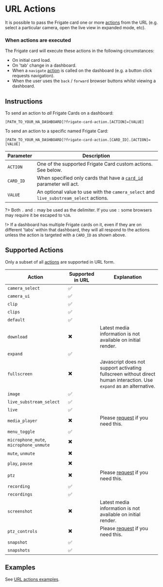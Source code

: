 # URL Actions

It is possible to pass the Frigate card one or more
[actions](../configuration/actions/README.md) from the URL (e.g. select a particular
camera, open the live view in expanded mode, etc).

### When actions are executed

The Frigate card will execute these actions in the following circumstances:

- On initial card load.
- On 'tab' change in a dashboard.
- When a `navigate` [action](https://www.home-assistant.io/dashboards/actions/)
  is called on the dashboard (e.g. a button click requests navigation).
- When the user uses the `back` / `forward` browser buttons whilst viewing a
  dashboard.

## Instructions

To send an action to _all_ Frigate Cards on a dashboard:

```
[PATH_TO_YOUR_HA_DASHBOARD]?frigate-card-action.[ACTION]=[VALUE]
```

To send an action to a specific named Frigate Card:

```
[PATH_TO_YOUR_HA_DASHBOARD]?frigate-card-action.[CARD_ID].[ACTION]=[VALUE]
```

| Parameter | Description                                                                                       |
| --------- | ------------------------------------------------------------------------------------------------- |
| `ACTION`  | One of the supported Frigate Card custom actions. See below.                                      |
| `CARD_ID` | When specified only cards that have a [`card_id`](../configuration/README.md) parameter will act. |
| `VALUE`   | An optional value to use with the `camera_select` and `live_substream_select` actions.            |

?> Both `.` and `:` may be used as the delimiter. If you use `:` some
browsers may require it be escaped to `%3A`.

!> If a dashboard has multiple Frigate cards on it, even if they are on
different 'tabs' within that dashboard, they will all respond to the actions
unless the action is targeted with a `CARD_ID` as shown above.

## Supported Actions

Only a subset of all [actions](../configuration/actions/README.md) are supported in URL form.

| Action                                 | Supported in URL         | Explanation                                                                                                         |
| -------------------------------------- | ------------------------ | ------------------------------------------------------------------------------------------------------------------- |
| `camera_select`                        | :white_check_mark:       |                                                                                                                     |
| `camera_ui`                            | :white_check_mark:       |                                                                                                                     |
| `clip`                                 | :white_check_mark:       |                                                                                                                     |
| `clips`                                | :white_check_mark:       |                                                                                                                     |
| `default`                              | :white_check_mark:       |                                                                                                                     |
| `download`                             | :heavy_multiplication_x: | Latest media information is not available on initial render.                                                        |
| `expand`                               | :white_check_mark:       |                                                                                                                     |
| `fullscreen`                           | :heavy_multiplication_x: | Javascript does not support activating fullscreen without direct human interaction. Use `expand` as an alternative. |
| `image`                                | :white_check_mark:       |                                                                                                                     |
| `live_substream_select`                | :white_check_mark:       |                                                                                                                     |
| `live`                                 | :white_check_mark:       |                                                                                                                     |
| `media_player`                         | :heavy_multiplication_x: | Please [request](https://github.com/dermotduffy/frigate-hass-card/issues) if you need this.                         |
| `menu_toggle`                          | :white_check_mark:       |                                                                                                                     |
| `microphone_mute`, `microphone_unmute` | :heavy_multiplication_x: |                                                                                                                     |
| `mute`, `unmute`                       | :heavy_multiplication_x: |                                                                                                                     |
| `play`, `pause`                        | :heavy_multiplication_x: |                                                                                                                     |
| `ptz`                                  | :heavy_multiplication_x: | Please [request](https://github.com/dermotduffy/frigate-hass-card/issues) if you need this.                         |
| `recording`                            | :white_check_mark:       |                                                                                                                     |
| `recordings`                           | :white_check_mark:       |                                                                                                                     |
| `screenshot`                           | :heavy_multiplication_x: | Latest media information is not available on initial render.                                                        |
| `ptz_controls`                         | :heavy_multiplication_x: | Please [request](https://github.com/dermotduffy/frigate-hass-card/issues) if you need this.                         |
| `snapshot`                             | :white_check_mark:       |                                                                                                                     |
| `snapshots`                            | :white_check_mark:       |                                                                                                                     |

## Examples

See [URL actions examples](../examples.md?id=url-actions).
